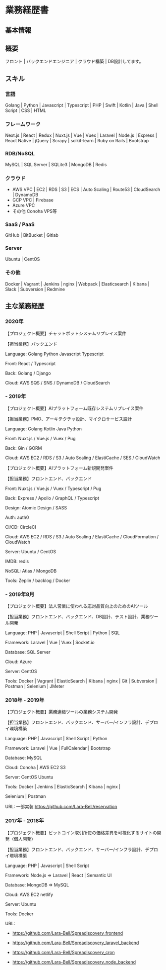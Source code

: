 # 業務経歴書

## 基本情報

## 概要
フロント | バックエンドエンジニア | クラウド構築 | DB設計してます。

## スキル
### 言語
Golang | Python | Javascript | Typescript | PHP | Swift | Kotlin | Java | Shell Script | CSS | HTML

### フレームワーク
Next.js | React | Redux | Nuxt.js | Vue | Vuex | Laravel | Node.js | Express | React Native | jQuery | Scrapy | scikit-learn | Ruby on Rails | Bootstrap

### RDB/NoSQL
MySQL | SQL Server | SQLite3 | MongoDB | Redis

### クラウド
- AWS VPC | EC2 | RDS | S3 | ECS | Auto Scaling | Route53 | CloudSearch | DynamoDB
- GCP VPC | Firebase
- Azure VPC
- その他 Conoha VPS等

### SaaS / PaaS
GitHub | BitBucket | Gitlab

### Server
Ubuntu | CentOS

### その他
Docker | Vagrant | Jenkins | nginx | Webpack | Elasticsearch | Kibana | Slack | Subversion | Redmine

## 主な業務経歴

### 2020年
【プロジェクト概要】チャットボットシステムリプレイス案件

【担当業務】バックエンド

Language: Golang Python Javascript Typescript

Front: React / Typescript

Back: Golang / Django

Cloud: AWS SQS / SNS / DynamoDB / CloudSearch


### - 2019年
【プロジェクト概要】AIプラットフォーム既存システムリプレイス案件

【担当業務】PMO、アーキテクチャ設計、マイクロサービス設計

Language: Golang Kotlin Java Python

Front: Nuxt.js / Vue.js / Vuex / Pug

Back: Gin / GORM

Cloud: AWS EC2 / RDS / S3 / Auto Scaling / ElastiCache / SES / CloudWatch

【プロジェクト概要】AIプラットフォーム新規開発案件

【担当業務】フロントエンド、バックエンド

Front: Nuxt.js / Vue.js / Vuex / Typescript / Pug

Back: Express / Apollo / GraphQL / Typescript

Design: Atomic Design / SASS

Auth: auth0

CI/CD: CircleCI

Cloud: AWS EC2 / RDS / S3 / Auto Scaling / ElastiCache / CloudFormation / CloudWatch

Server: Ubuntu / CentOS

IMDB: redis

NoSQL: Atlas / MongoDB

Tools: ​Zeplin / backlog / Docker


### - 2019年8月

【プロジェクト概要】法人営業に使われる応対品質向上のためのAIツール

【担当業務】フロントエンド、バックエンド、DB設計、テスト設計、業務ツール開発

Language: PHP | Javascript | Shell Script | Python | SQL

Framework: Laravel | Vue | Vuex | Socket.io

Database: SQL Server

Cloud: Azure

Server: CentOS

Tools: Docker | Vagrant | ElasticSearch | Kibana | nginx | Git | Subversion | Postman | Selenium | JMeter

### 2018年 - 2019年
【プロジェクト概要】業務連絡ツールの業務システム開発

【担当業務】フロントエンド、バックエンド、サーバー/インフラ設計、デプロイ環境構築

Language: PHP | Javascript | Shell Script | Python

Framework: Laravel | Vue | FullCalendar | Bootstrap

Database: MySQL

Cloud: Conoha | AWS EC2 S3

Server: CentOS Ubuntu

Tools: Docker | Jenkins | ElasticSearch | Kibana | nginx |

Selenium | Postman

URL: 一部実装
https://github.com/Lara-Bell/reservation

### 2017年 - 2018年
【プロジェクト概要】ビットコイン取引所毎の価格差異を可視化するサイトの開発（個人開発）

【担当業務】フロントエンド、バックエンド、サーバー/インフラ設計、デプロイ環境構築

Language: PHP | Javascript | Shell Script

Framework: Node.js => Laravel | React | Semantic UI

Database: MongoDB => MySQL

Cloud: AWS EC2 netlify

Server: Ubuntu

Tools: Docker

URL:
- https://github.com/Lara-Bell/Spreadiscovery_frontend
- https://github.com/Lara-Bell/Spreadiscovery_laravel_backend
- https://github.com/Lara-Bell/Spreadiscovery_cron

- https://github.com/Lara-Bell/Spreadiscovery_node_backend
